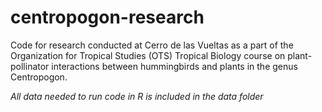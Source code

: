 # centropogon-research
Code for research conducted at Cerro de las Vueltas as a part of the Organization for Tropical Studies (OTS) Tropical Biology course on plant-pollinator interactions between hummingbirds and plants in the genus Centropogon.

*All data needed to run code in R is included in the data folder* 
